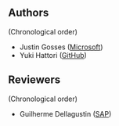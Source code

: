 ## Authors

(Chronological order)

- Justin Gosses ([Microsoft](https://microsoft.com/))
- Yuki Hattori ([GitHub](https://github.com/))

## Reviewers

(Chronological order)

- Guilherme Dellagustin ([SAP](https://sap.com/))

